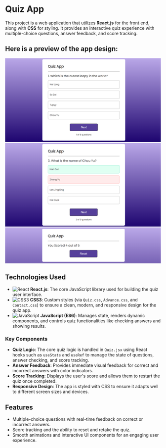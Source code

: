 # Quiz App

This project is a web application that utilizes **React.js** for the front end, along with **CSS** for styling. It provides an interactive quiz experience with multiple-choice questions, answer feedback, and score tracking.

## Here is a preview of the app design:

![Quiz App Design](./src/assets/page1.png)
![Quiz App Design](./src/assets/page2.png)
![Quiz App Design](./src/assets/page3.png)

## Technologies Used

- ![React](https://img.shields.io/badge/React-20232A?style=for-the-badge&logo=react&logoColor=61DAFB) **React.js**: The core JavaScript library used for building the quiz user interface.
- ![CSS3](https://img.shields.io/badge/CSS3-1572B6?style=for-the-badge&logo=css3&logoColor=white) **CSS3**: Custom styles (via `Quiz.css`, `Advance.css`, and `Contact.css`) to ensure a clean, modern, and responsive design for the quiz app.
- ![JavaScript](https://img.shields.io/badge/JavaScript-323330?style=for-the-badge&logo=javascript&logoColor=F7DF1E) **JavaScript (ES6)**: Manages state, renders dynamic components, and controls quiz functionalities like checking answers and showing results.

### Key Components

- **Quiz Logic**: The core quiz logic is handled in `Quiz.jsx` using React hooks such as `useState` and `useRef` to manage the state of questions, answer checking, and score tracking.
- **Answer Feedback**: Provides immediate visual feedback for correct and incorrect answers with color indicators.
- **Score Tracking**: Displays the user's score and allows them to restart the quiz once completed.
- **Responsive Design**: The app is styled with CSS to ensure it adapts well to different screen sizes and devices.

## Features

- Multiple-choice questions with real-time feedback on correct or incorrect answers.
- Score tracking and the ability to reset and retake the quiz.
- Smooth animations and interactive UI components for an engaging user experience.
